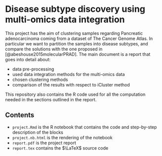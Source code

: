 # Disease subtype discovery using multi-omics data integration
This project has the aim of clustering  samples regarding Pancreatic adenocarcinoma coming from a dataset of The Cancer Genome Atlas. In particular we want to partition the samples into disease subtypes, and compare the solutions with the one proposed in [@abeshouse2015molecularPRAD].
The main document is a report that goes into detail about:
* data pre-processing
* used data integration methods for the multi-omics data
* chosen clustering methods
* comparison of the results with respect to iCluster method

This repository also contains the R code used for all the computation needed in the sections outlined in the report.

## Contents
* `project.Rmd` is the R notebook that contains the code and step-by-step description of the blocks
* `project.nb.html` is the rendering of the notebook
* `report.pdf` is the project report
* `report.tex` contains the $\LaTeX$ source code
